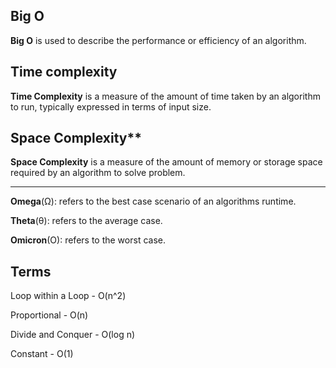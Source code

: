 ## Big O 

**Big O** is used to describe the performance or efficiency of an algorithm. 


## Time complexity 

**Time Complexity** is a measure of the amount of time taken by an algorithm to run, typically expressed in terms of input size. 

## Space Complexity** 

**Space Complexity** is a measure of the amount of memory or storage space required by an algorithm to solve problem. 



<hr>

**Omega**(Ω): refers to the best case scenario of an algorithms runtime. 

**Theta**(θ): refers to the average case. 

**Omicron**(O): refers to the worst case. 


## Terms 

Loop within a Loop - O(n^2)

Proportional - O(n)

Divide and Conquer - O(log n)

Constant - O(1)